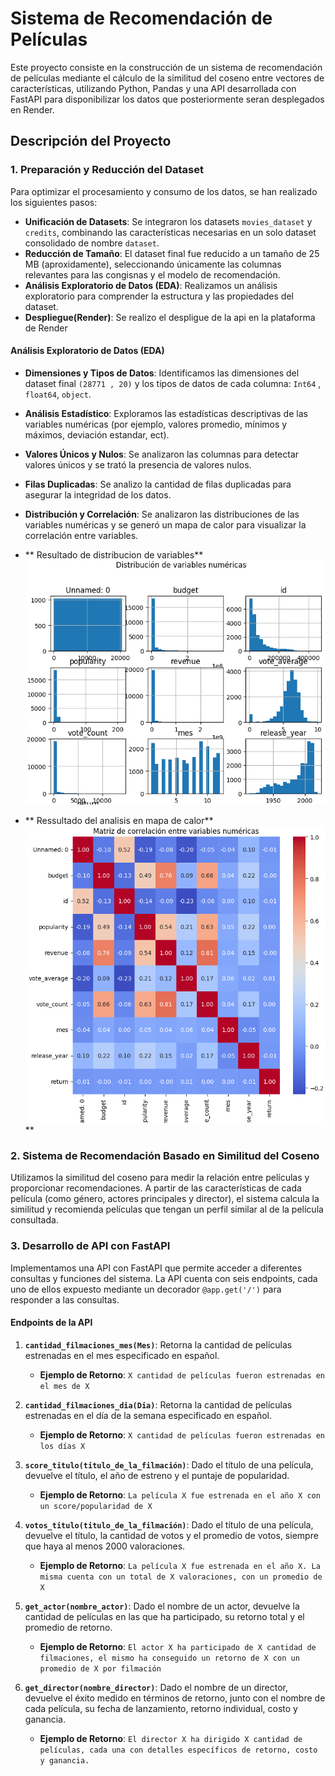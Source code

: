 # Sistema de Recomendación de Películas

Este proyecto consiste en la construcción de un sistema de recomendación de películas mediante el cálculo de la similitud del coseno entre vectores de características, utilizando Python, Pandas y una API desarrollada con FastAPI para disponibilizar los datos que posteriormente seran desplegados en Render.

## Descripción del Proyecto

### 1. Preparación y Reducción del Dataset
Para optimizar el procesamiento y consumo de los datos, se han realizado los siguientes pasos:

- **Unificación de Datasets**: Se integraron los datasets `movies_dataset` y `credits`, combinando las características necesarias en un solo dataset consolidado de nombre `dataset`.
- **Reducción de Tamaño**: El dataset final fue reducido a un tamaño de 25 MB (aproxidamente), seleccionando únicamente las columnas relevantes para las congisnas y el modelo de recomendación.
- **Análisis Exploratorio de Datos (EDA)**: Realizamos un análisis exploratorio para comprender la estructura y las propiedades del dataset.
- **Despliegue(Render)**: Se realizo el despligue de la api en la plataforma de Render

#### Análisis Exploratorio de Datos (EDA)
- **Dimensiones y Tipos de Datos**: Identificamos las dimensiones del dataset final `(28771 , 20)` y los tipos de datos de cada columna: `Int64` , `float64`, `object`.
- **Análisis Estadístico**: Exploramos las estadísticas descriptivas de las variables numéricas (por ejemplo, valores promedio, mínimos y máximos, deviación estandar, ect).
- **Valores Únicos y Nulos**: Se analizaron las columnas para detectar valores únicos y se trató la presencia de valores nulos.
- **Filas Duplicadas**: Se analizo la cantidad de filas duplicadas para asegurar la integridad de los datos.
- **Distribución y Correlación**: Se analizaron las distribuciones de las variables numéricas y se generó un mapa de calor para visualizar la correlación entre variables.

- ** Resultado de distribucion de variables**
  ![Histogramas](Imagenes/Histogramas.png)

- ** Ressultado del analisis en mapa de calor**
  ![Mapa de calor](Imagenes/mapacalor.png)**
### 2. Sistema de Recomendación Basado en Similitud del Coseno
Utilizamos la similitud del coseno para medir la relación entre películas y proporcionar recomendaciones. A partir de las características de cada película (como género, actores principales y director), el sistema calcula la similitud y recomienda películas que tengan un perfil similar al de la película consultada.

### 3. Desarrollo de API con FastAPI
Implementamos una API con FastAPI que permite acceder a diferentes consultas y funciones del sistema. La API cuenta con seis endpoints, cada uno de ellos expuesto mediante un decorador `@app.get('/')` para responder a las consultas.

#### Endpoints de la API
1. **`cantidad_filmaciones_mes(Mes)`**: Retorna la cantidad de películas estrenadas en el mes especificado en español.
   - **Ejemplo de Retorno**: `X cantidad de películas fueron estrenadas en el mes de X`

2. **`cantidad_filmaciones_dia(Dia)`**: Retorna la cantidad de películas estrenadas en el día de la semana especificado en español.
   - **Ejemplo de Retorno**: `X cantidad de películas fueron estrenadas en los días X`

3. **`score_titulo(titulo_de_la_filmación)`**: Dado el título de una película, devuelve el título, el año de estreno y el puntaje de popularidad.
   - **Ejemplo de Retorno**: `La película X fue estrenada en el año X con un score/popularidad de X`

4. **`votos_titulo(titulo_de_la_filmación)`**: Dado el título de una película, devuelve el título, la cantidad de votos y el promedio de votos, siempre que haya al menos 2000 valoraciones.
   - **Ejemplo de Retorno**: `La película X fue estrenada en el año X. La misma cuenta con un total de X valoraciones, con un promedio de X`

5. **`get_actor(nombre_actor)`**: Dado el nombre de un actor, devuelve la cantidad de películas en las que ha participado, su retorno total y el promedio de retorno.
   - **Ejemplo de Retorno**: `El actor X ha participado de X cantidad de filmaciones, el mismo ha conseguido un retorno de X con un promedio de X por filmación`

6. **`get_director(nombre_director)`**: Dado el nombre de un director, devuelve el éxito medido en términos de retorno, junto con el nombre de cada película, su fecha de lanzamiento, retorno individual, costo y ganancia.
   - **Ejemplo de Retorno**: `El director X ha dirigido X cantidad de películas, cada una con detalles específicos de retorno, costo y ganancia.`


